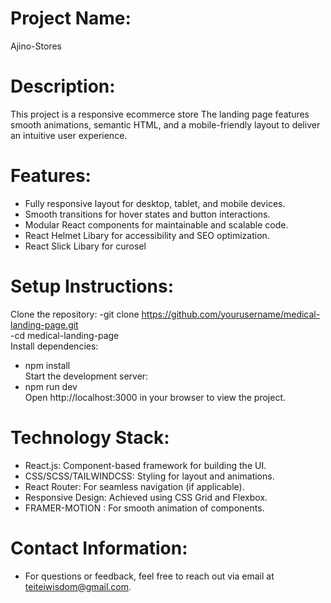 
<h1 className="font-ibm font-semibold text-lg">Project Name:</h1> Ajino-Stores


<h1 className="font-ibm font-semibold text-lg">Description:</h1>

This project is a responsive ecommerce store
 The landing page features smooth animations, semantic HTML, and a mobile-friendly layout to deliver an intuitive user experience.


<h1 className="font-ibm font-semibold text-lg">Features:</h1>

- Fully responsive layout for desktop, tablet, and mobile devices.
- Smooth transitions for  hover states and button interactions.
- Modular React components for maintainable and scalable code.
- React Helmet Libary for accessibility and SEO optimization.
- React Slick Libary for curosel



<h1 className="font-ibm font-semibold text-lg">Setup Instructions:</h1>

Clone the repository:
-git clone https://github.com/yourusername/medical-landing-page.git  
-cd medical-landing-page  
Install dependencies:
- npm install  
Start the development server:
- npm run dev  
Open http://localhost:3000 in your browser to view the project.



<h1 className="font-ibm font-semibold text-lg">Technology Stack:</h1>

- React.js: Component-based framework for building the UI.
- CSS/SCSS/TAILWINDCSS: Styling for layout and animations.
- React Router: For seamless navigation (if applicable).
- Responsive Design: Achieved using CSS Grid and Flexbox.
- FRAMER-MOTION : For smooth animation of components.






<h1 className="font-ibm font-semibold text-lg">Contact Information:</h1>

- For questions or feedback, feel free to reach out via email at  teiteiwisdom@gmail.com.